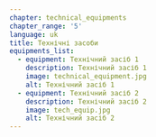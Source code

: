 ```yaml
---
chapter: technical_equipments
chapter_range: '5'
language: uk
title: Технічні засоби
equipments_list:
  - equipment: Технічний засіб 1
    description: Технічний засіб 1
    image: technical_equipment.jpg
    alt: Технічний засіб 1
  - equipment: Технічний засіб 2
    description: Технічний засіб 2
    image: tech_equip.jpg
    alt: Технічний засіб 2
---
```

